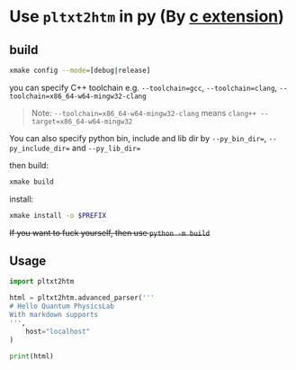 # Use `pltxt2htm` in py (By [c extension](https://docs.python.org/3/extending/index.html))

## build
```sh
xmake config --mode=[debug|release]
```
you can specify C++ toolchain e.g. `--toolchain=gcc`, `--toolchain=clang`, `--toolchain=x86_64-w64-mingw32-clang`

> Note: `--toolchain=x86_64-w64-mingw32-clang` means `clang++ --target=x86_64-w64-mingw32`

You can also specify python bin, include and lib dir by `--py_bin_dir=`, `--py_include_dir=` and `--py_lib_dir=`

then build:
```sh
xmake build
```

install:
```sh
xmake install -o $PREFIX
```

<del>If you want to fuck yourself, then use `python -m build`</del>

## Usage
```py
import pltxt2htm

html = pltxt2htm.advanced_parser('''
# Hello Quantum PhysicsLab
With markdown supports
''',
    host="localhost"
)

print(html)
```
